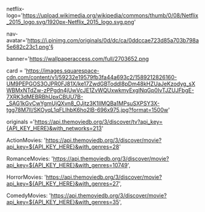 netflix-logo='https://upload.wikimedia.org/wikipedia/commons/thumb/0/08/Netflix_2015_logo.svg/1920px-Netflix_2015_logo.svg.png'

nav-avatar='https://i.pinimg.com/originals/0d/dc/ca/0ddccae723d85a703b798a5e682c23c1.png'§

banner='https://wallpaperaccess.com/full/2703652.png

card = 'https://images.squarespace-cdn.com/content/v1/59232e19579fb3fa44a693c2/1589212826160-UM9PEPGOS3OJPR0FJ81X/ke17ZwdGBToddI8pDm48kHZUaJeKzodyg_sXWBMxNTdZw-zPPgdn4jUwVcJE1ZvWQUxwkmyExglNqGp0IvTJZUJFbgE-7XRK3dMEBRBhUpxCBUU7B-_SAG1kGvCwYgmUjQXvn8_OJjtz3K1llMQBa1MPsuSXPSY3X-tgg78M7lI/SKOyqL1qFLIhbK6ho2lB-696x975.jpg?format=1500w'

originals ='https://api.themoviedb.org/3/discover/tv?api_key={API_KEY_HERE}&with_networks=213'

ActionMovies: 'https://api.themoviedb.org/3/discover/movie?api_key=${API_KEY_HERE}&with_genres=28'

RomanceMovies: 'https://api.themoviedb.org/3/discover/movie?api_key=${API_KEY_HERE}&with_genres=10749',

HorrorMovies: 'https://api.themoviedb.org/3/discover/movie?api_key=${API_KEY_HERE}&with_genres=27',

ComedyMovies: 'https://api.themoviedb.org/3/discover/movie?api_key=${API_KEY_HERE}&with_genres=35',
